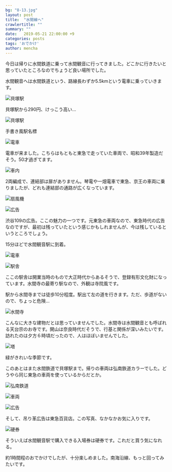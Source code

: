 ```yaml
---
bg: "8-13.jpg"
layout: post
title:  "水間線へ"
crawlertitle: ""
summary: ""
date:   2019-05-21 22:00:00 +9
categories: posts
tags: 'おでかけ'
author: mencha
---
```


今日は帰りに水間鉄道に乗って水間観音に行ってきました。どこかに行きたいと思っていたところなのでちょうど良い場所でした。

水間観音へは水間鉄道という、路線長わずか5.5kmという電車に乗っていきます。　

![貝塚駅](https://drive.google.com/uc?export=view&id=1gjRcSESHPm8LBU6b6WGcYhp1pWLKUih7)

貝塚駅から290円、けっこう高い…　　

![貝塚駅](https://drive.google.com/uc?export=view&id=1KTFtpMMhHGC285itWWjYUxSDv0Kji200)

手書き風駅名標

![電車](https://drive.google.com/uc?export=view&id=1rjC5yZIb4Rd1Z2PIgjMqi7UFE7pX6vW2)

電車が来ました。こちらはもともと東急で走っていた車両で、昭和39年製造だそう。50才過ぎてます。

![車内](https://drive.google.com/uc?export=view&id=1y9zOIV5RzwS1Qp19xgFUsQplHtxGxMSL)

2両編成で、連結部は扉がありません。琴電や一畑電車で東急、京王の車両に乗りましたが、どれも連結部の通路が広くなっています。

![扇風機](https://drive.google.com/uc?export=view&id=1zOL95qtDXJZjguTzDng7H0q8VO3j3wDd)

![広告](https://drive.google.com/uc?export=view&id=1REQIf_Czncu6zEs81oTjwAcV_lIVaBmk)

渋谷109の広告。ここの魅力の一つです。元東急の車両なので、東急時代の広告なのですが、最初は残っていたという感じかもしれませんが、今は残しているというところでしょう。

15分ほどで水間観音駅に到着。

![電車](https://drive.google.com/uc?export=view&id=1h4rOquGg2bw8mjIYQhWyxPeDk81qv8ph)

![駅舎](https://drive.google.com/uc?export=view&id=1k_UBLxPyXUZ-jlfcfZ1AHNggfDuG-ksf)

ここの駅舎は開業当時のもので大正時代からあるそうで、登録有形文化財になっています。水間寺の最寄り駅なので、外観は寺院風です。

駅から水間寺までは徒歩10分程度。駅出て左の道を行きます。ただ、歩道がないので、ちょっと危険…

![水間寺](https://drive.google.com/uc?export=view&id=1hRf1gsULJWKS_PIo8fpHkHS7p0CAqqo1)

こんなに大きな建物だとは思っていませんでした。水間寺は水間観音とも呼ばれる天台宗のお寺です。開山は奈良時代だそうで、行基と関係が深いみたいです。
訪れたのは夕方６時頃だったので、人はほぼいませんでした。

![塔](https://drive.google.com/uc?export=view&id=1TtXJvAS_-5C7jHgRkCtB-j9o7BzXbygG)

緑がきれいな季節です。

このあとはまた水間鉄道で貝塚駅まで。帰りの車両は弘南鉄道カラーでした。どうやら同じ東急の車両を使っているからだとか。

![弘南鉄道](https://drive.google.com/uc?export=view&id=1i2JsfNVEWbbZ7e1vNDNZPpSxapqY9Mg0)

![車両](https://drive.google.com/uc?export=view&id=10BARPcQQOe34_sKyHpt0dx8jZfMqdocE)

![広告](https://drive.google.com/uc?export=view&id=1xDe7xLNcaOM5QviRY3jr8HrtrFz-ayp7)

そして、吊り革広告は東急百貨店。この写真、なかなかお気に入りです。

![硬券](https://drive.google.com/uc?export=view&id=1jm5Uk6fVfSu2unB2MQ_5KCY4p9aLx7SO)

そういえば水間観音駅で購入できる入場券は硬券です。これだと買う気になれる。

約1時間程のおでかけでしたが、十分楽しめました。南海沿線、もっと回ってみたいです。



